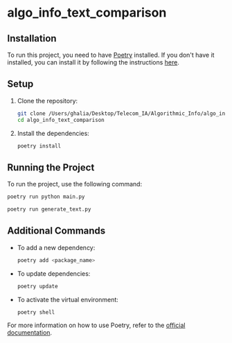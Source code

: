 # algo_info_text_comparison
## Installation

To run this project, you need to have [Poetry](https://python-poetry.org/) installed. If you don't have it installed, you can install it by following the instructions [here](https://python-poetry.org/docs/#installation).

## Setup

1. Clone the repository:
    ```sh
    git clone /Users/ghalia/Desktop/Telecom_IA/Algorithmic_Info/algo_info_text_comparison
    cd algo_info_text_comparison
    ```

2. Install the dependencies:
    ```sh
    poetry install
    ```

## Running the Project

To run the project, use the following command:
```sh
poetry run python main.py
```
```sh
poetry run generate_text.py
```

## Additional Commands

- To add a new dependency:
    ```sh
    poetry add <package_name>
    ```

- To update dependencies:
    ```sh
    poetry update
    ```

- To activate the virtual environment:
    ```sh
    poetry shell
    ```

For more information on how to use Poetry, refer to the [official documentation](https://python-poetry.org/docs/).
